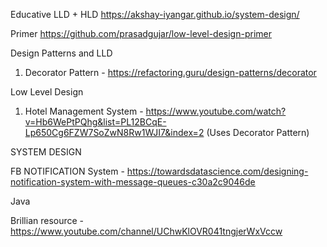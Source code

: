 Educative LLD + HLD
https://akshay-iyangar.github.io/system-design/

Primer https://github.com/prasadgujar/low-level-design-primer

Design Patterns and LLD

1. Decorator Pattern - https://refactoring.guru/design-patterns/decorator

Low Level Design 

1. Hotel Management System - https://www.youtube.com/watch?v=Hb6WePtPQhg&list=PL12BCqE-Lp650Cg6FZW7SoZwN8Rw1WJI7&index=2 (Uses Decorator Pattern)


SYSTEM DESIGN 

FB NOTIFICATION System - https://towardsdatascience.com/designing-notification-system-with-message-queues-c30a2c9046de

Java 

Brillian resource - https://www.youtube.com/channel/UChwKlOVR041tngjerWxVccw

